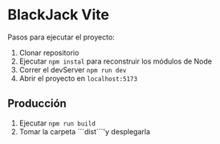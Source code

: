 # BlackJack Vite

Pasos para ejecutar el proyecto:

1. Clonar repositorio
2. Ejecutar ```npm instal``` para reconstruir los módulos de Node
3. Correr el devServer ```npm run dev```
4. Abrir el proyecto en ```localhost:5173```

## Producción

1. Ejecutar ```npm run build```
2. Tomar la carpeta ´´´dist´´´'y desplegarla
